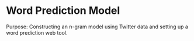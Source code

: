 # Word Prediction Model
Purpose: Constructing an n-gram model using Twitter data and setting up a word prediction web tool.
